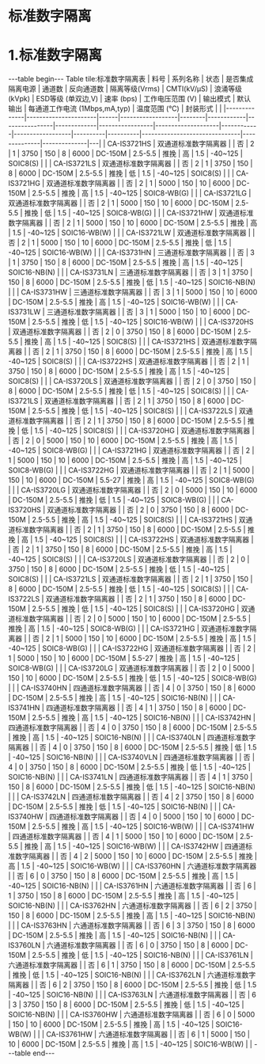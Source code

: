# 标准数字隔离
# 1.标准数字隔离
---table begin---
Table tile:标准数字隔离表
| 料号         | 系列名称             | 状态 | 是否集成隔离电源 | 通道数 | 反向通道数 | 隔离等级(Vrms) | CMTI(kV/μS) | 浪涌等级 (kVpk) | ESD等级 (单双边,V) | 速率 (bps) | 工作电压范围 (V) | 输出模式 | 默认输出 | 每通道工作电流 (1Mbps,mA,typ) | 温度范围 (℃) | 封装形式     |   |
|--------------|----------------------|------|------------------|--------|------------|----------------|-------------|-----------------|--------------------|------------|------------------|----------|----------|-------------------------------|--------------|--------------|---|
| CA-IS3721HS  | 双通道标准数字隔离器 |      | 否               | 2      | 1          | 3750           | 150         | 8               | 6000               | DC-150M    | 2.5-5.5          | 推挽     | 高       | 1.5                           | -40~125      | SOIC8(S)     |   |
| CA-IS3721LS  | 双通道标准数字隔离器 |      | 否               | 2      | 1          | 3750           | 150         | 8               | 6000               | DC-150M    | 2.5-5.5          | 推挽     | 低       | 1.5                           | -40~125      | SOIC8(S)     |   |
| CA-IS3721HG  | 双通道标准数字隔离器 |      | 否               | 2      | 1          | 5000           | 150         | 10              | 6000               | DC-150M    | 2.5-5.5          | 推挽     | 高       | 1.5                           | -40~125      | SOIC8-WB(G)  |   |
| CA-IS3721LG  | 双通道标准数字隔离器 |      | 否               | 2      | 1          | 5000           | 150         | 10              | 6000               | DC-150M    | 2.5-5.5          | 推挽     | 低       | 1.5                           | -40~125      | SOIC8-WB(G)  |   |
| CA-IS3721HW  | 双通道标准数字隔离器 |      | 否               | 2      | 1          | 5000           | 150         | 10              | 6000               | DC-150M    | 2.5-5.5          | 推挽     | 高       | 1.5                           | -40~125      | SOIC16-WB(W) |   |
| CA-IS3721LW  | 双通道标准数字隔离器 |      | 否               | 2      | 1          | 5000           | 150         | 10              | 6000               | DC-150M    | 2.5-5.5          | 推挽     | 低       | 1.5                           | -40~125      | SOIC16-WB(W) |   |
| CA-IS3731HN  | 三通道标准数字隔离器 |      | 否               | 3      | 1          | 3750           | 150         | 8               | 6000               | DC-150M    | 2.5-5.5          | 推挽     | 高       | 1.5                           | -40~125      | SOIC16-NB(N) |   |
| CA-IS3731LN  | 三通道标准数字隔离器 |      | 否               | 3      | 1          | 3750           | 150         | 8               | 6000               | DC-150M    | 2.5-5.5          | 推挽     | 低       | 1.5                           | -40~125      | SOIC16-NB(N) |   |
| CA-IS3731HW  | 三通道标准数字隔离器 |      | 否               | 3      | 1          | 5000           | 150         | 10              | 6000               | DC-150M    | 2.5-5.5          | 推挽     | 高       | 1.5                           | -40~125      | SOIC16-WB(W) |   |
| CA-IS3731LW  | 三通道标准数字隔离器 |      | 否               | 3      | 1          | 5000           | 150         | 10              | 6000               | DC-150M    | 2.5-5.5          | 推挽     | 低       | 1.5                           | -40~125      | SOIC16-WB(W) |   |
| CA-IS3720HS  | 双通道标准数字隔离器 |      | 否               | 2      | 0          | 3750           | 150         | 8               | 6000               | DC-150M    | 2.5-5.5          | 推挽     | 高       | 1.5                           | -40~125      | SOIC8(S)     |   |
| CA-IS3721HS  | 双通道标准数字隔离器 |      | 否               | 2      | 1          | 3750           | 150         | 8               | 6000               | DC-150M    | 2.5-5.5          | 推挽     | 高       | 1.5                           | -40~125      | SOIC8(S)     |   |
| CA-IS3722HS  | 双通道标准数字隔离器 |      | 否               | 2      | 1          | 3750           | 150         | 8               | 6000               | DC-150M    | 2.5-5.5          | 推挽     | 高       | 1.5                           | -40~125      | SOIC8(S)     |   |
| CA-IS3720LS  | 双通道标准数字隔离器 |      | 否               | 2      | 0          | 3750           | 150         | 8               | 6000               | DC-150M    | 2.5-5.5          | 推挽     | 低       | 1.5                           | -40~125      | SOIC8(S)     |   |
| CA-IS3721LS  | 双通道标准数字隔离器 |      | 否               | 2      | 1          | 3750           | 150         | 8               | 6000               | DC-150M    | 2.5-5.5          | 推挽     | 低       | 1.5                           | -40~125      | SOIC8(S)     |   |
| CA-IS3722LS  | 双通道标准数字隔离器 |      | 否               | 2      | 1          | 3750           | 150         | 8               | 6000               | DC-150M    | 2.5-5.5          | 推挽     | 低       | 1.5                           | -40~125      | SOIC8(S)     |   |
| CA-IS3720HG  | 双通道标准数字隔离器 |      | 否               | 2      | 0          | 5000           | 150         | 10              | 6000               | DC-150M    | 2.5-5.5          | 推挽     | 高       | 1.5                           | -40~125      | SOIC8-WB(G)  |   |
| CA-IS3721HG  | 双通道标准数字隔离器 |      | 否               | 2      | 1          | 5000           | 150         | 10              | 6000               | DC-150M    | 2.5-5.5          | 推挽     | 高       | 1.5                           | -40~125      | SOIC8-WB(G)  |   |
| CA-IS3722HG  | 双通道标准数字隔离器 |      | 否               | 2      | 1          | 5000           | 150         | 10              | 6000               | DC-150M    | 5.5-27           | 推挽     | 高       | 1.5                           | -40~125      | SOIC8-WB(G)  |   |
| CA-IS3720LG  | 双通道标准数字隔离器 |      | 否               | 2      | 0          | 5000           | 150         | 10              | 6000               | DC-150M    | 2.5-5.5          | 推挽     | 低       | 1.5                           | -40~125      | SOIC8-WB(G)  |   |
| CA-IS3720HS  | 双通道标准数字隔离器 |      | 否               | 2      | 0          | 3750           | 150         | 8               | 6000               | DC-150M    | 2.5-5.5          | 推挽     | 高       | 1.5                           | -40~125      | SOIC8(S)     |   |
| CA-IS3721HS  | 双通道标准数字隔离器 |      | 否               | 2      | 1          | 3750           | 150         | 8               | 6000               | DC-150M    | 2.5-5.5          | 推挽     | 高       | 1.5                           | -40~125      | SOIC8(S)     |   |
| CA-IS3722HS  | 双通道标准数字隔离器 |      | 否               | 2      | 1          | 3750           | 150         | 8               | 6000               | DC-150M    | 2.5-5.5          | 推挽     | 高       | 1.5                           | -40~125      | SOIC8(S)     |   |
| CA-IS3720LS  | 双通道标准数字隔离器 |      | 否               | 2      | 0          | 3750           | 150         | 8               | 6000               | DC-150M    | 2.5-5.5          | 推挽     | 低       | 1.5                           | -40~125      | SOIC8(S)     |   |
| CA-IS3721LS  | 双通道标准数字隔离器 |      | 否               | 2      | 1          | 3750           | 150         | 8               | 6000               | DC-150M    | 2.5-5.5          | 推挽     | 低       | 1.5                           | -40~125      | SOIC8(S)     |   |
| CA-IS3722LS  | 双通道标准数字隔离器 |      | 否               | 2      | 1          | 3750           | 150         | 8               | 6000               | DC-150M    | 2.5-5.5          | 推挽     | 低       | 1.5                           | -40~125      | SOIC8(S)     |   |
| CA-IS3720HG  | 双通道标准数字隔离器 |      | 否               | 2      | 0          | 5000           | 150         | 10              | 6000               | DC-150M    | 2.5-5.5          | 推挽     | 高       | 1.5                           | -40~125      | SOIC8-WB(G)  |   |
| CA-IS3721HG  | 双通道标准数字隔离器 |      | 否               | 2      | 1          | 5000           | 150         | 10              | 6000               | DC-150M    | 2.5-5.5          | 推挽     | 高       | 1.5                           | -40~125      | SOIC8-WB(G)  |   |
| CA-IS3722HG  | 双通道标准数字隔离器 |      | 否               | 2      | 1          | 5000           | 150         | 10              | 6000               | DC-150M    | 5.5-27           | 推挽     | 高       | 1.5                           | -40~125      | SOIC8-WB(G)  |   |
| CA-IS3720LG  | 双通道标准数字隔离器 |      | 否               | 2      | 0          | 5000           | 150         | 10              | 6000               | DC-150M    | 2.5-5.5          | 推挽     | 低       | 1.5                           | -40~125      | SOIC8-WB(G)  |   |
| CA-IS3740HN  | 四通道标准数字隔离器 |      | 否               | 4      | 0          | 3750           | 150         | 8               | 6000               | DC-150M    | 2.5-5.5          | 推挽     | 高       | 1.5                           | -40~125      | SOIC16-NB(N) |   |
| CA-IS3741HN  | 四通道标准数字隔离器 |      | 否               | 4      | 1          | 3750           | 150         | 8               | 6000               | DC-150M    | 2.5-5.5          | 推挽     | 高       | 1.5                           | -40~125      | SOIC16-NB(N) |   |
| CA-IS3742HN  | 四通道标准数字隔离器 |      | 否               | 4      | 0          | 3750           | 150         | 8               | 6000               | DC-150M    | 2.5-5.5          | 推挽     | 高       | 1.5                           | -40~125      | SOIC16-NB(N) |   |
| CA-IS3740LN  | 四通道标准数字隔离器 |      | 否               | 4      | 0          | 3750           | 150         | 8               | 6000               | DC-150M    | 2.5-5.5          | 推挽     | 低       | 1.5                           | -40~125      | SOIC16-NB(N) |   |
| CA-IS3740VLN | 四通道标准数字隔离器 |      | 否               | 4      | 0          | 3750           | 150         | 8               | 6000               | DC-150M    | 2.5-5.5          | 推挽     | 低       | 1.5                           | -40~125      | SOIC16-NB(N) |   |
| CA-IS3741LN  | 四通道标准数字隔离器 |      | 否               | 4      | 1          | 3750           | 150         | 8               | 6000               | DC-150M    | 2.5-5.5          | 推挽     | 低       | 1.5                           | -40~125      | SOIC16-NB(N) |   |
| CA-IS3742LN  | 四通道标准数字隔离器 |      | 否               | 4      | 2          | 3750           | 150         | 8               | 6000               | DC-150M    | 2.5-5.5          | 推挽     | 低       | 1.5                           | -40~125      | SOIC16-NB(N) |   |
| CA-IS3740HW  | 四通道标准数字隔离器 |      | 否               | 4      | 0          | 5000           | 150         | 10              | 6000               | DC-150M    | 2.5-5.5          | 推挽     | 高       | 1.5                           | -40~125      | SOIC16-WB(W) |   |
| CA-IS3741HW  | 四通道标准数字隔离器 |      | 否               | 4      | 1          | 5000           | 150         | 10              | 6000               | DC-150M    | 2.5-5.5          | 推挽     | 高       | 1.5                           | -40~125      | SOIC16-WB(W) |   |
| CA-IS3742HW  | 四通道标准数字隔离器 |      | 否               | 4      | 2          | 5000           | 150         | 10              | 6000               | DC-150M    | 2.5-5.5          | 推挽     | 高       | 1.5                           | -40~125      | SOIC16-WB(W) |   |
| CA-IS3760HN  | 六通道标准数字隔离器 |      | 否               | 6      | 0          | 3750           | 150         | 8               | 6000               | DC-150M    | 2.5-5.5          | 推挽     | 高       | 1.5                           | -40~125      | SOIC16-NB(N) |   |
| CA-IS3761HN  | 六通道标准数字隔离器 |      | 否               | 6      | 1          | 3750           | 150         | 8               | 6000               | DC-150M    | 2.5-5.5          | 推挽     | 高       | 1.5                           | -40~125      | SOIC16-NB(N) |   |
| CA-IS3762HN  | 六通道标准数字隔离器 |      | 否               | 6      | 2          | 3750           | 150         | 8               | 6000               | DC-150M    | 2.5-5.5          | 推挽     | 高       | 1.5                           | -40~125      | SOIC16-NB(N) |   |
| CA-IS3763HN  | 六通道标准数字隔离器 |      | 否               | 6      | 3          | 3750           | 150         | 8               | 6000               | DC-150M    | 2.5-5.5          | 推挽     | 高       | 1.5                           | -40~125      | SOIC16-NB(N) |   |
| CA-IS3760LN  | 六通道标准数字隔离器 |      | 否               | 6      | 0          | 3750           | 150         | 8               | 6000               | DC-150M    | 2.5-5.5          | 推挽     | 低       | 1.5                           | -40~125      | SOIC16-NB(N) |   |
| CA-IS3761LN  | 六通道标准数字隔离器 |      | 否               | 6      | 1          | 3750           | 150         | 8               | 6000               | DC-150M    | 2.5-5.5          | 推挽     | 低       | 1.5                           | -40~125      | SOIC16-NB(N) |   |
| CA-IS3762LN  | 六通道标准数字隔离器 |      | 否               | 6      | 2          | 3750           | 150         | 8               | 6000               | DC-150M    | 2.5-5.5          | 推挽     | 低       | 1.5                           | -40~125      | SOIC16-NB(N) |   |
| CA-IS3763LN  | 六通道标准数字隔离器 |      | 否               | 6      | 3          | 3750           | 150         | 8               | 6000               | DC-150M    | 2.5-5.5          | 推挽     | 低       | 1.5                           | -40~125      | SOIC16-NB(N) |   |
| CA-IS3760HW  | 六通道标准数字隔离器 |      | 否               | 6      | 0          | 5000           | 150         | 10              | 6000               | DC-150M    | 2.5-5.5          | 推挽     | 高       | 1.5                           | -40~125      | SOIC16-WB(W) |   |
| CA-IS3761HW  | 六通道标准数字隔离器 |      | 否               | 6      | 1          | 5000           | 150         | 10              | 6000               | DC-150M    | 2.5-5.5          | 推挽     | 高       | 1.5                           | -40~125      | SOIC16-WB(W) |   |
---table end---